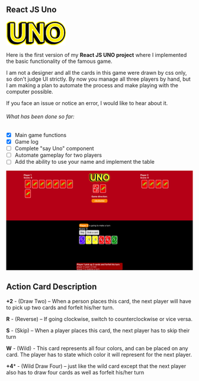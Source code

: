 ## React JS Uno
![logo](/src/img/uno.png)

Here is the first version of my **React JS UNO project** where I implemented the basic functionality of the famous game.

I am not a designer and all the cards in this game were drawn by css only, so don't judge UI strictly. 
By now you manage all three players by hand, but I am making a plan to automate the process and make playing with the computer possible.

If you face an issue or notice an error, I would like to hear about it.

###### What has been done so far:

- [x] Main game functions
- [x] Game log
- [ ] Complete "say Uno" component
- [ ] Automate gameplay for two players
- [ ] Add the ability to use your name and implement the table

![example](/assets/gameplay.png)

## Action Card Description

**+2** - (Draw Two) – When a person places this card, the next player will have to pick up two cards and forfeit his/her turn.

**R** - (Reverse) – If going clockwise, switch to counterclockwise or vice versa.

**S** - (Skip) – When a player places this card, the next player has to skip their turn

**W** - (Wild) - This card represents all four colors, and can be placed on any card. The player has to state which color it will represent for the next player.

**+4*** - (Wild Draw Four) – just like the wild card except that the next player also has to draw four cards as well as forfeit his/her turn
